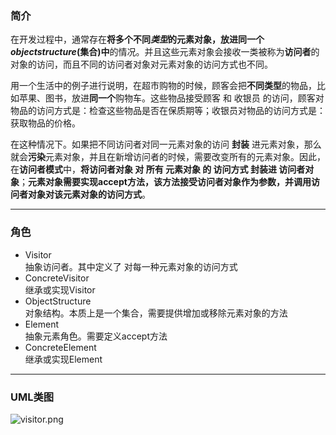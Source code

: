 ### 简介  

在开发过程中，通常存在**将多个不同*类型*的元素对象，放进同一个*objectstructure*(集合)中**的情况。并且这些元素对象会接收一类被称为**访问者**的对象的访问，而且不同的访问者对象对元素对象的访问方式也不同。    

用一个生活中的例子进行说明，在超市购物的时候，顾客会把**不同类型**的物品，比如苹果、图书，放进**同一个**购物车。这些物品接受顾客 和 收银员 的访问，顾客对物品的访问方式是：检查这些物品是否在保质期等；收银员对物品的访问方式是：获取物品的价格。  

在这种情况下。如果把不同访问者对同一元素对象的访问 **封装** 进元素对象，那么就会**污染**元素对象，并且在新增访问者的时候，需要改变所有的元素对象。因此，在**访问者模式**中，**将访问者对象 对 所有 元素对象 的 访问方式 封装进 访问者对象**；**元素对象需要实现accept方法，该方法接受访问者对象作为参数，并调用访问者对象对该元素对象的访问方式**。  

---

### 角色 

* Visitor  
抽象访问者。其中定义了 对每一种元素对象的访问方式  
* ConcreteVisitor  
继承或实现Visitor   
* ObjectStructure   
对象结构。本质上是一个集合，需要提供增加或移除元素对象的方法
* Element      
抽象元素角色。需要定义accept方法  
* ConcreteElement    
继承或实现Element  

---

### UML类图  

![visitor.png](http://timd.cn/content/images/pictures/visitor-3.png)    
